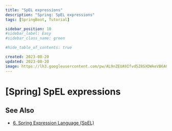 ```yaml
---
title: "SpEL expressions"
description: "Spring: SpEL expressions"
tags: [SpringBoot, Tutorial]

sidebar_position: 10
#sidebar_label: Easy
#sidebar_class_name: green

#hide_table_of_contents: true

created: 2023-08-20
updated: 2023-08-20
image: https://lh3.googleusercontent.com/pw/AL9nZEUA9Ifvd5Z8SXDWkeVB6AC4MPGwnXaL6kBXNPoXwOQQ2jOcZ1Jw_0p8TKK8C3ZX0e67_FOY15eDrm7aaXSQJcKtoUzC80SAQEHsaBy6qS2AqNNs5VUFNXBKm439y_1wkvmDl-PnL8ReojnIumNlEvOXBg=w800-no?authuser=0
---
```


[Spring] SpEL expressions
=========================


See Also
--------

- [6. Spring Expression Language (SpEL)](https://docs.spring.io/spring-framework/docs/3.0.x/reference/expressions.html)
